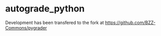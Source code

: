 # autograde_python
Development has been transfered to the fork at https://github.com/BZZ-Commons/pygrader
